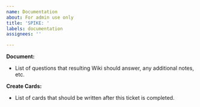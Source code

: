 ```yaml
---
name: Documentation
about: For admin use only
title: 'SPIKE: '
labels: documentation
assignees: ''

---
```


**Document:**

- List of questions that resulting Wiki should answer, any additional notes, etc.

**Create Cards:**

- List of cards that should be written after this ticket is completed.
